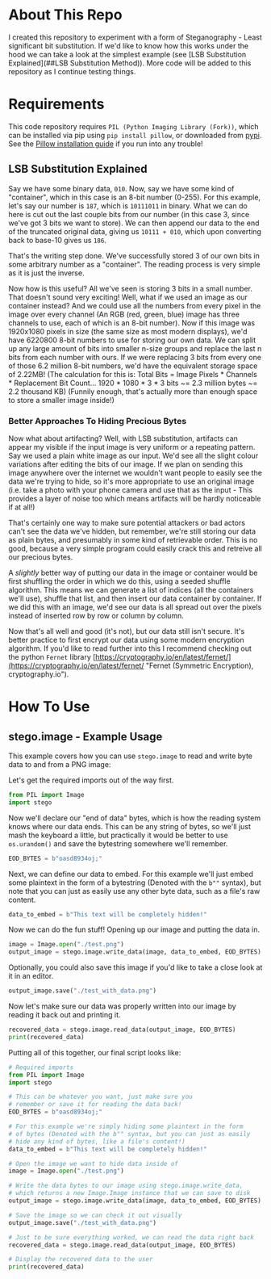 # About This Repo

I created this repository to experiment with a form of Steganography - Least significant bit substitution. If we'd like to know how this works under the hood we can take a look at the simplest example (see [LSB Substitution Explained](##LSB Substitution Method)). More code will be added to this repository as I continue testing things.

# Requirements

This code repository requires `PIL (Python Imaging Library (Fork))`, which can be installed via pip using `pip install pillow`, or downloaded from [pypi](https://pypi.org/project/pillow/ "Pillow Pypi page"). See the [Pillow installation guide](https://pillow.readthedocs.io/en/latest/installation.html) if you run into any trouble!

## LSB Substitution Explained

Say we have some binary data, `010`. Now, say we have some kind of "container", which in this case is an 8-bit number (0-255). For this example, let's say our number is `187`, which is `10111011` in binary. What we can do here is cut out the last couple bits from our number (in this case 3, since we've got 3 bits we want to store). We can then append our data to the end of the truncated original data, giving us `10111 + 010`, which upon converting back to base-10 gives us `186`.

That's the writing step done. We've successfully stored 3 of our own bits in some arbitrary number as a "container". The reading process is very simple as it is just the inverse.

Now how is this useful? All we've seen is storing 3 bits in a small number. That doesn't sound very exciting! Well, what if we used an image as our container instead? And we could use all the numbers from every pixel in the image over every channel (An RGB (red, green, blue) image has three channels to use, each of which is an 8-bit number). Now if this image was 1920x1080 pixels in size (the same size as most modern displays), we'd have 6220800 8-bit numbers to use for storing our own data. We can split up any large amount of bits into smaller n-size groups and replace the last n bits from each number with ours. If we were replacing 3 bits from every one of those 6.2 million 8-bit numbers, we'd have the equivalent storage space of 2.22MB! (The calculation for this is: Total Bits = Image Pixels * Channels * Replacement Bit Count... 1920 * 1080 * 3 * 3 bits ~= 2.3 million bytes ~= 2.2 thousand KB) (Funnily enough, that's actually more than enough space to store a smaller image inside!)

### Better Approaches To Hiding Precious Bytes

Now what about artifacting? Well, with LSB substitution, artifacts can appear my visible if the input image is very uniform or a repeating pattern. Say we used a plain white image as our input. We'd see all the slight colour variations after editing the bits of our image. If we plan on sending this image anywhere over the internet we wouldn't want people to easily see the data we're trying to hide, so it's more appropriate to use an original image (i.e. take a photo with your phone camera and use that as the input - This provides a layer of noise too which means artifacts will be hardly noticeable if at all!)

That's certainly one way to make sure potential attackers or bad actors can't see the data we've hidden, but remember, we're still storing our data as plain bytes, and presumably in some kind of retrievable order. This is no good, because a very simple program could easily crack this and retreive all our precious bytes.

A *slightly* better way of putting our data in the image or container would be first shuffling the order in which we do this, using a seeded shuffle algorithm. This means we can generate a list of indices (all the containers we'll use), shuffle that list, and then insert our data container by container. If we did this with an image, we'd see our data is all spread out over the pixels instead of inserted row by row or column by column.

Now that's all well and good (it's not), but our data still isn't secure. It's better practice to first encrypt our data using some modern encryption algorithm. If you'd like to read further into this I recommend checking out the python `Fernet` library [https://cryptography.io/en/latest/fernet/](https://cryptography.io/en/latest/fernet/ "Fernet (Symmetric Encryption), cryptography.io").

# How To Use

## stego.image - Example Usage

This example covers how you can use `stego.image` to read and write byte data to and from a PNG image:

Let's get the required imports out of the way first.

```python
from PIL import Image
import stego
```

Now we'll declare our "end of data" bytes, which is how the reading system knows where our data ends. This can be any string of bytes, so we'll just mash the keyboard a little, but practically it would be better to use `os.urandom()` and save the bytestring somewhere we'll remember.

```python
EOD_BYTES = b"oasd8934oj;"
```

Next, we can define our data to embed. For this example we'll just embed some plaintext in the form of a bytestring (Denoted with the `b""` syntax), but note that you can just as easily use any other byte data, such as a file's raw content.

```python
data_to_embed = b"This text will be completely hidden!"
```

Now we can do the fun stuff! Opening up our image and putting the data in.

```python
image = Image.open("./test.png")
output_image = stego.image.write_data(image, data_to_embed, EOD_BYTES)
```

Optionally, you could also save this image if you'd like to take a close look at it in an editor.

```python
output_image.save("./test_with_data.png")
```

Now let's make sure our data was properly written into our image by reading it back out and printing it.

```python
recovered_data = stego.image.read_data(output_image, EOD_BYTES)
print(recovered_data)
```

Putting all of this together, our final script looks like:

```python
# Required imports
from PIL import Image
import stego

# This can be whatever you want, just make sure you
# remember or save it for reading the data back!
EOD_BYTES = b"oasd8934oj;"

# For this example we're simply hiding some plaintext in the form
# of bytes (Denoted with the b"" syntax, but you can just as easily
# hide any kind of bytes, like a file's content!)
data_to_embed = b"This text will be completely hidden!"

# Open the image we want to hide data inside of
image = Image.open("./test.png")

# Write the data bytes to our image using stego.image.write_data,
# which returns a new Image.Image instance that we can save to disk
output_image = stego.image.write_data(image, data_to_embed, EOD_BYTES)

# Save the image so we can check it out visually
output_image.save("./test_with_data.png")

# Just to be sure everything worked, we can read the data right back
recovered_data = stego.image.read_data(output_image, EOD_BYTES)

# Display the recovered data to the user
print(recovered_data)
```
